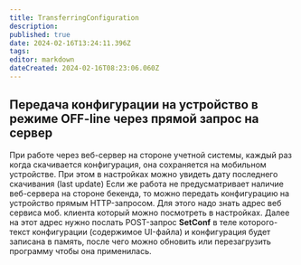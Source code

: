 ```yaml
---
title: TransferringConfiguration
description: 
published: true
date: 2024-02-16T13:24:11.396Z
tags: 
editor: markdown
dateCreated: 2024-02-16T08:23:06.060Z
---
```


## Передача конфигурации на устройство в режиме OFF-line через прямой запрос на сервер
При работе через веб-сервер на стороне учетной системы, каждый раз когда скачивается конфигурация, она сохраняется на мобильном устройстве. При этом в настройках можно увидеть дату последнего скачивания (last update)
Если же работа не предусматривает наличие веб-сервера на стороне бекенда, то можно передать конфигурацию на устройство прямым HTTP-запросом. Для этого надо знать адрес веб сервиса моб. клиента который можно посмотреть в настройках. Далее на этот адрес нужно послать POST-запрос **SetConf** в теле которого- текст конфигурации (содержимое UI-файла) и конфигурация будет записана в память, после чего можно обновить или перезагрузить программу чтобы она применилась.
